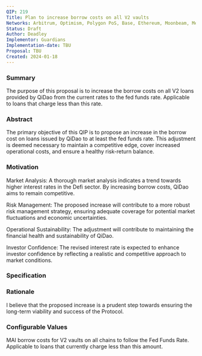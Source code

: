 ```yaml
---
QIP: 219
Title: Plan to increase borrow costs on all V2 vaults
Networks: Arbitrum, Optimism, Polygon PoS, Base, Ethereum, Moonbeam, Metis, BNB, Polygon zkEVM
Status: Draft
Author: Deadley
Implementor: Guardians
Implementation-date: TBU
Proposal: TBU
Created: 2024-01-18
---
```


### **Summary**

The purpose of this proposal is to increase the borrow costs on all V2 loans provided by QiDao from the current rates to the fed funds rate. Applicable to loans that charge less than this rate.

### **Abstract**

The primary objective of this QIP is to propose an increase in the borrow cost on loans issued by QiDao to at least the fed funds rate. This adjustment is deemed necessary to maintain a competitive edge, cover increased operational costs, and ensure a healthy risk-return balance.

### **Motivation**

Market Analysis: A thorough market analysis indicates a trend towards higher interest rates in the Defi sector. By increasing borrow costs, QiDao aims to remain competitive.

Risk Management: The proposed increase will contribute to a more robust risk management strategy, ensuring adequate coverage for potential market fluctuations and economic uncertainties.

Operational Sustainability: The adjustment will contribute to maintaining the financial health and sustainability of QiDao.

Investor Confidence: The revised interest rate is expected to enhance investor confidence by reflecting a realistic and competitive approach to market conditions.

### **Specification**

### **Rationale**

I believe that the proposed increase is a prudent step towards ensuring the long-term viability and success of the Protocol.

### **Configurable Values**

MAI borrow costs for V2 vaults on all chains to follow the Fed Funds Rate. Applicable to loans that currently charge less than this amount.
